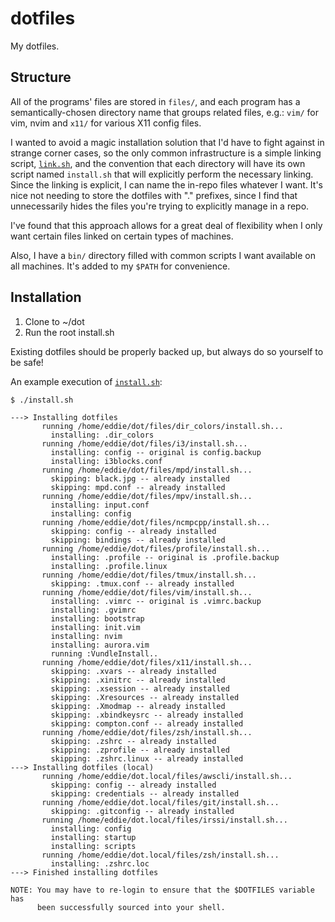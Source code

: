 dotfiles
========

My dotfiles.

## Structure

All of the programs' files are stored in `files/`, and each program has a semantically-chosen directory name that groups related files, e.g.: `vim/` for vim, nvim and `x11/` for various X11 config files.

I wanted to avoid a magic installation solution that I'd have to fight against in strange corner cases, so the only common infrastructure is a simple linking script, [`link.sh`](link.sh), and the convention that each directory will have its own script named `install.sh` that will explicitly perform the necessary linking.  Since the linking is explicit, I can name the in-repo files whatever I want.  It's nice not needing to store the dotfiles with "." prefixes, since I find that unnecessarily hides the files you're trying to explicitly manage in a repo.

I've found that this approach allows for a great deal of flexibility when I only want certain files linked on certain types of machines.

Also, I have a `bin/` directory filled with common scripts I want available on all machines.  It's added to my `$PATH` for convenience.

## Installation

1. Clone to ~/dot
2. Run the root install.sh

Existing dotfiles should be properly backed up, but always do so yourself to be safe!

An example execution of [`install.sh`](install.sh):

```
$ ./install.sh

---> Installing dotfiles
       running /home/eddie/dot/files/dir_colors/install.sh...
         installing: .dir_colors
       running /home/eddie/dot/files/i3/install.sh...
         installing: config -- original is config.backup
         installing: i3blocks.conf
       running /home/eddie/dot/files/mpd/install.sh...
         skipping: black.jpg -- already installed
         skipping: mpd.conf -- already installed
       running /home/eddie/dot/files/mpv/install.sh...
         installing: input.conf
         installing: config
       running /home/eddie/dot/files/ncmpcpp/install.sh...
         skipping: config -- already installed
         skipping: bindings -- already installed
       running /home/eddie/dot/files/profile/install.sh...
         installing: .profile -- original is .profile.backup
         installing: .profile.linux
       running /home/eddie/dot/files/tmux/install.sh...
         skipping: .tmux.conf -- already installed
       running /home/eddie/dot/files/vim/install.sh...
         installing: .vimrc -- original is .vimrc.backup
         installing: .gvimrc
         installing: bootstrap
         installing: init.vim
         installing: nvim
         installing: aurora.vim
         running :VundleInstall..
       running /home/eddie/dot/files/x11/install.sh...
         skipping: .xvars -- already installed
         skipping: .xinitrc -- already installed
         skipping: .xsession -- already installed
         skipping: .Xresources -- already installed
         skipping: .Xmodmap -- already installed
         skipping: .xbindkeysrc -- already installed
         skipping: compton.conf -- already installed
       running /home/eddie/dot/files/zsh/install.sh...
         skipping: .zshrc -- already installed
         skipping: .zprofile -- already installed
         skipping: .zshrc.linux -- already installed
---> Installing dotfiles (local)
       running /home/eddie/dot.local/files/awscli/install.sh...
         skipping: config -- already installed
         skipping: credentials -- already installed
       running /home/eddie/dot.local/files/git/install.sh...
         skipping: .gitconfig -- already installed
       running /home/eddie/dot.local/files/irssi/install.sh...
         installing: config
         installing: startup
         installing: scripts
       running /home/eddie/dot.local/files/zsh/install.sh...
         installing: .zshrc.loc
---> Finished installing dotfiles

NOTE: You may have to re-login to ensure that the $DOTFILES variable has
      been successfully sourced into your shell.
```


